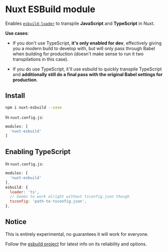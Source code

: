 # Nuxt ESBuild module

Enables [`esbuild-loader`](https://github.com/egoist/esbuild-loader) 
to transpile **JavaScript** and **TypeScript** in Nuxt.

**Use cases**:

- If you don't use TypeScript, **it's only enabled for dev**, effectively giving you a modern build to develop with, but will only pass through Babel when building for production (doesn't make sense to run it two transpilations in this case).

- If you do use TypeScript, it'll use esbuild to quickly transpile TypeScript and **additionally still do a final pass with the original Babel settings for production**.

## Install

```sh
npm i nuxt-esbuild --save
```

In `nuxt.config.js`:

```js
modules: [
  'nuxt-esbuild'
]
```

## Enabling TypeScript

In `nuxt.config.js`:

```js
modules: [
  'nuxt-esbuild'
],
esbuild: {
  loader: 'ts',
  // Seems to work alright without tsconfig.json though
  tsconfig: 'path-to-tsconfig.json',
},
```

## Notice

This is entirely experimental, no guarantees it will work for everyone.

Follow the [esbuild project](https://github.com/evanw/esbuild) for latest info on its reliability and options.
